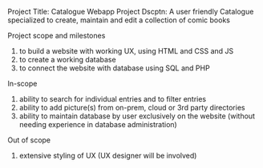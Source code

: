 Project Title: Catalogue Webapp
Project Dscptn: A user friendly Catalogue specialized to create, maintain and edit a collection of comic books

Project scope and milestones
1. to build a website with working UX, using HTML and CSS and JS 
2. to create a working database 
3. to connect the website with database using SQL and PHP

In-scope
1. ability to search for individual entries and to filter entries
2. ability to add picture(s) from on-prem, cloud or 3rd party directories
3. ability to maintain database by user exclusively on the website (without needing experience in database administration)

Out of scope
1. extensive styling of UX (UX designer will be involved)
